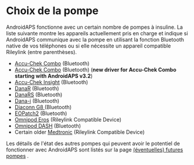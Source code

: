 # Choix de la pompe

AndroidAPS fonctionne avec un certain nombre de pompes à insuline. La liste suivante montre les appareils actuellement pris en charge et indique si AndroidAPS communique avec la pompe en utilisant la fonction Bluetooth native de vos téléphones ou si elle nécessite un appareil compatible Rileylink (entre parenthèses).

- [Accu-Chek Combo](../Configuration/Accu-Chek-Combo-Pump.md) (Bluetooth)
- [Accu-Chek Combo](../Configuration/Accu-Chek-Combo-Pump-v2.md) (Bluetooth) (**new driver for Accu-Chek Combo starting with AndroidAPS v3.2**)
- [Accu-Chek Insight](../Configuration/Accu-Chek-Insight-Pump.md) (Bluetooth)
- [DanaR](../Configuration/DanaR-Insulin-Pump.md) (Bluetooth)
- [DanaRS](../Configuration/DanaRS-Insulin-Pump.md) (Bluetooth)
- [Dana-i](../Configuration/DanaRS-Insulin-Pump.md) (Bluetooth)
- [Diaconn G8 ](../Configuration/DiaconnG8.md) (Bluetooth)
- [EOPatch2](../Configuration/EOPatch2.md) (Bluetooth)
- [Omnipod Eros](../Configuration/OmnipodEros.md) (Rileylink Compatible Device)
- [Omnipod DASH](../Configuration/OmnipodDASH.md) (Bluetooth)
- Certain older [Medtronic](../Configuration/MedtronicPump.md) (Rileylink Compatible Device)

Les détails de l'état des autres pompes qui peuvent avoir le potentiel de fonctionner avec AndroidAPS sont listés sur la page [(éventuelles) futures pompes](Future-possible-Pump-Drivers.md) .
